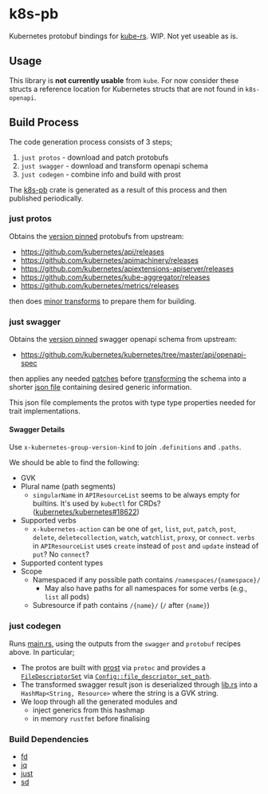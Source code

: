 # k8s-pb

Kubernetes protobuf bindings for [kube-rs](https://github.com/kube-rs).
WIP. Not yet useable as is.

## Usage
This library is **not currently usable** from `kube`.
For now consider these structs a reference location for Kubernetes structs that are not found in `k8s-openapi`.

## Build Process
The code generation process consists of 3 steps;

1. `just protos` - download and patch protobufs
2. `just swagger` - download and transform openapi schema
3. `just codegen` - combine info and build with prost

The [k8s-pb](https://github.com/kube-rs/k8s-pb/tree/main/k8s-pb) crate is generated as a result of this process and then published periodically.

### just protos
Obtains the [version pinned](https://github.com/kube-rs/k8s-pb/blob/main/justfile#L1) protobufs from upstream:

- https://github.com/kubernetes/api/releases
- https://github.com/kubernetes/apimachinery/releases
- https://github.com/kubernetes/apiextensions-apiserver/releases
- https://github.com/kubernetes/kube-aggregator/releases
- https://github.com/kubernetes/metrics/releases

then does [minor transforms](https://github.com/kube-rs/k8s-pb/blob/main/justfile#L19-L34) to prepare them for building.

### just swagger
Obtains the [version pinned](https://github.com/kube-rs/k8s-pb/blob/main/justfile#L1) swagger openapi schema from upstream:

- https://github.com/kubernetes/kubernetes/tree/master/api/openapi-spec

then applies any needed [patches](https://github.com/kube-rs/k8s-pb/tree/main/k8s-pb-codegen/openapi/patches) before [transforming](https://github.com/kube-rs/k8s-pb/blob/main/k8s-pb-codegen/openapi/transform.jq) the schema into a shorter [json file](https://github.com/kube-rs/k8s-pb/blob/main/k8s-pb-codegen/openapi/transformed.json) containing desired generic information.

This json file complements the protos with type type properties needed for trait implementations.

#### Swagger Details
Use `x-kubernetes-group-version-kind` to join `.definitions` and `.paths`.

We should be able to find the following:

- GVK
- Plural name (path segments)
  - `singularName` in `APIResourceList` seems to be always empty for builtins. It's used by `kubectl` for CRDs? ([kubernetes/kubernetes#18622](https://github.com/kubernetes/kubernetes/issues/18622#issuecomment-434481731))
- Supported verbs
  - `x-kubernetes-action` can be one of `get`, `list`, `put`, `patch`, `post`, `delete`, `deletecollection`, `watch`, `watchlist`, `proxy`, or `connect`. `verbs` in `APIResourceList` uses `create` instead of `post` and `update` instead of `put`? No `connect`?
- Supported content types
- Scope
  - Namespaced if any possible path contains `/namespaces/{namespace}/`
    - May also have paths for all namespaces for some verbs (e.g., `list` all pods)
  - Subresource if path contains `/{name}/` (`/` after `{name}`)

### just codegen
Runs [main.rs](https://github.com/kube-rs/k8s-pb/blob/main/k8s-pb-codegen/src/main.rs), using the outputs from the `swagger` and `protobuf` recipes above. In particular;

- The protos are built with [prost](https://github.com/tokio-rs/prost) via `protoc` and provides a [`FileDescriptorSet`](https://docs.rs/prost-types/latest/prost_types/struct.FileDescriptorSet.html) via [`Config::file_descriptor_set_path`](https://docs.rs/prost-build/latest/prost_build/struct.Config.html#method.file_descriptor_set_path).
- The transformed swagger result json is deserialized through [lib.rs](https://github.com/kube-rs/k8s-pb/blob/main/k8s-pb-codegen/src/lib.rs) into a `HashMap<String, Resource>` where the string is a GVK string.
- We loop through all the generated modules and
  * inject generics from this hashmap
  * in memory `rustfmt` before finalising

### Build Dependencies

- [fd](https://github.com/sharkdp/fd)
- [jq](https://stedolan.github.io/jq/)
- [just](https://github.com/casey/just)
- [sd](https://github.com/chmln/sd)
